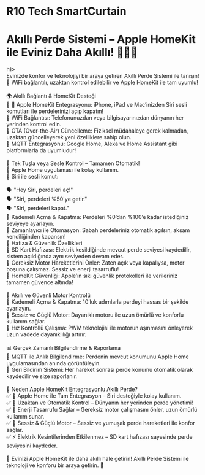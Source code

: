 # R10 Tech SmartCurtain


<h1>Akıllı Perde Sistemi – Apple HomeKit ile Eviniz Daha Akıllı! 🍏🏡✨</h1>h1> <br>
Evinizde konfor ve teknolojiyi bir araya getiren Akıllı Perde Sistemi ile tanışın!<br>
📱 WiFi bağlantılı, uzaktan kontrol edilebilir ve Apple HomeKit ile tam uyumlu!<br>
<br>
🌍 Akıllı Bağlantı & HomeKit Desteği<br>
🔹 📱 Apple HomeKit Entegrasyonu: iPhone, iPad ve Mac’inizden Siri sesli komutları ile perdelerinizi açıp kapatın!<br>
🔹 WiFi Bağlantısı: Telefonunuzdan veya bilgisayarınızdan dünyanın her yerinden kontrol edin.<br>
🔹 OTA (Over-the-Air) Güncelleme: Fiziksel müdahaleye gerek kalmadan, uzaktan güncelleyerek yeni özelliklere sahip olun.<br>
🔹 MQTT Entegrasyonu: Google Home, Alexa ve Home Assistant gibi platformlarla da uyumludur!<br>
<br>
🚀 Tek Tuşla veya Sesle Kontrol – Tamamen Otomatik!<br>
🔹 Apple Home uygulaması ile kolay kullanım.<br>
🔹 Siri ile sesli komut:<br>
<br>
🗣️ "Hey Siri, perdeleri aç!"<br>
🗣️ "Siri, perdeleri %50'ye getir."<br>
🗣️ "Siri, perdeleri kapat."<br>
🔹 Kademeli Açma & Kapatma: Perdeleri %0’dan %100’e kadar istediğiniz seviyeye ayarlayın.<br>
🔹 Zamanlayıcı ile Otomasyon: Sabah perdeleriniz otomatik açılsın, akşam kendiliğinden kapansın!<br>
💾 Hafıza & Güvenlik Özellikleri<br>
🔹 SD Kart Hafızası: Elektrik kesildiğinde mevcut perde seviyesi kaydedilir, sistem açıldığında aynı seviyeden devam eder.<br>
🔹 Gereksiz Motor Hareketlerini Önler: Zaten açık veya kapalıysa, motor boşuna çalışmaz. Sessiz ve enerji tasarruflu!<br>
🔹 HomeKit Güvenliği: Apple’ın sıkı güvenlik protokolleri ile verileriniz tamamen güvence altında!<br>
<br>
🔄 Akıllı ve Güvenli Motor Kontrolü<br>
🔹 Kademeli Açma & Kapatma: 10’luk adımlarla perdeyi hassas bir şekilde ayarlayın.<br>
🔹 Sessiz ve Güçlü Motor: Dayanıklı motoru ile uzun ömürlü ve konforlu kullanım sağlar.<br>
🔹 Hız Kontrollü Çalışma: PWM teknolojisi ile motorun aşınmasını önleyerek uzun vadede dayanıklılığı artırır.<br>
<br>
📊 Gerçek Zamanlı Bilgilendirme & Raporlama<br>
🔹 MQTT ile Anlık Bilgilendirme: Perdenin mevcut konumunu Apple Home uygulamasından anında görüntüleyin.<br>
🔹 Geri Bildirim Sistemi: Her hareket sonrası perde konumu otomatik olarak kaydedilir ve size raporlanır.<br>
<br>
🍏 Neden Apple HomeKit Entegrasyonlu Akıllı Perde?<br>
✅ 📱 Apple Home ile Tam Entegrasyon – Siri desteğiyle kolay kullanım.<br>
✅ 🔄 Uzaktan ve Otomatik Kontrol – Dünyanın her yerinden perde yönetimi!<br>
✅ 🔋 Enerji Tasarrufu Sağlar – Gereksiz motor çalışmasını önler, uzun ömürlü kullanım sunar.<br>
✅ 🤫 Sessiz & Güçlü Motor – Sessiz ve yumuşak perde hareketleri ile konfor sağlar.<br>
✅ ⚡ Elektrik Kesintilerinden Etkilenmez – SD kart hafızası sayesinde perde seviyesini kaydeder.<br>
<br>
🎉 Evinizi Apple HomeKit ile daha akıllı hale getirin! Akıllı Perde Sistemi ile teknoloji ve konforu bir araya getirin. 🚀<br>
